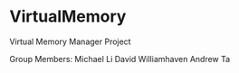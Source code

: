 # VirtualMemory
Virtual Memory Manager Project

Group Members:
  Michael Li
  David Williamhaven
  Andrew Ta
